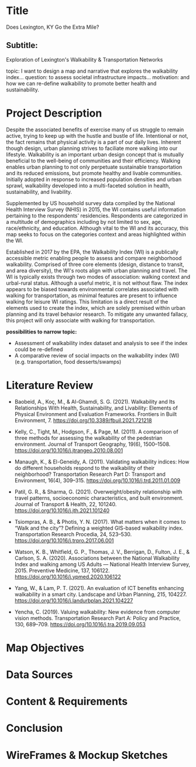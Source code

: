 <!-- *************************************DRAFT******************************************* -->
# Title
Does Lexington, KY Go the Extra Mile?
## Subtitle:
Exploration of Lexington's Walkability & Transportation Networks

topic: I want to design a map and narrative that explores the walkability index...
question: to assess societal infrastructure impacts...
motivation: and how we can re-define walkability to promote better health and sustainability.

# Project Description

Despite the associated benefits of exercise many of us struggle to remain active, trying to keep up with the hustle and bustle of life. Intentional or not, the fact remains that physical activity is a part of our daily lives. Inherent though design, urban planning strives to faciliate more walking into our lifestyle. Walkability is an important urban design concept that is mutually beneficial to the well-being of communities and their efficiency. Walking enables urban planning to not only perpetuate sustainable transportation and its reduced emissions, but promote healthy and livable communities. Initially adopted in response to increased population densities and urban sprawl, walkability developed into a multi-faceted solution in health, sustainability, and livability. 

Supplemented by US household survey data compiled by the National Health Interview Survey (NHIS) in 2015, the WI contains useful information pertaining to the respondents' residencies. Respondents are categorized in a multitude of demographics including by not limited to sex, age, race/ethnicity, and education. Although vital to the WI and its accuracy, this map seeks to focus on the categories context and areas highlighted within the WI. 

Established in 2017 by the EPA, the Walkability Index (WI) is a publically accessible metric enabling people to assess and compare neighborhood walkability. Comprised of three core elements (design, distance to transit, and area diversity), the WI's roots align with urban planning and travel. The WI is typically exists through two modes of association: walking context and urbal-rural status. Although a useful metric, it is not without flaw. The index appears to be biased towards environmental correlates associated with walking for transportation, as minimal features are present to influence walking for leisure WI ratings. This limitation is a direct result of the elements used to create the index, which are solely premised within urban planning and its travel behavior research. To mitigate any unwanted fallacy, this project will only associate with walking for transportation.

**possibilities to narrow topic:**
+ Assessment of walkability index dataset and analysis to see if the index could be re-defined 
+ A comparative review of social impacts on the walkability index (WI) (e.g. transportation, food desserts/swamps)

# Literature Review

+ Baobeid, A., Koç, M., & Al-Ghamdi, S. G. (2021). Walkability and Its Relationships With Health, Sustainability, and Livability: Elements of Physical Environment and Evaluation Frameworks. Frontiers in Built Environment, 7. https://doi.org/10.3389/fbuil.2021.721218

+ Kelly, C., Tight, M., Hodgson, F., & Page, M. (2011). A comparison of three methods for assessing the walkability of the pedestrian environment. Journal of Transport Geography, 19(6), 1500–1508. https://doi.org/10.1016/j.jtrangeo.2010.08.001

+ Manaugh, K., & El-Geneidy, A. (2011). Validating walkability indices: How do different households respond to the walkability of their neighborhood? Transportation Research Part D: Transport and Environment, 16(4), 309–315. https://doi.org/10.1016/j.trd.2011.01.009

+ Patil, G. R., & Sharma, G. (2021). Overweight/obesity relationship with travel patterns, socioeconomic characteristics, and built environment. Journal of Transport & Health, 22, 101240. https://doi.org/10.1016/j.jth.2021.101240

+ Tsiompras, A. B., & Photis, Y. N. (2017). What matters when it comes to “Walk and the city”? Defining a weighted GIS-based walkability index. Transportation Research Procedia, 24, 523–530. https://doi.org/10.1016/j.trpro.2017.06.001

+ Watson, K. B., Whitfield, G. P., Thomas, J. V., Berrigan, D., Fulton, J. E., & Carlson, S. A. (2020). Associations between the National Walkability Index and walking among US Adults — National Health Interview Survey, 2015. Preventive Medicine, 137, 106122. https://doi.org/10.1016/j.ypmed.2020.106122

+ Yang, W., & Lam, P. T. (2021). An evaluation of ICT benefits enhancing walkability in a smart city. Landscape and Urban Planning, 215, 104227. https://doi.org/10.1016/j.landurbplan.2021.104227

+ Yencha, C. (2019). Valuing walkability: New evidence from computer vision methods. Transportation Research Part A: Policy and Practice, 130, 689–709. https://doi.org/10.1016/j.tra.2019.09.053


# Map Objectives

# Data Sources

# Content & Requirements

# Conclusion

# WireFrames & Mockup Sketches
